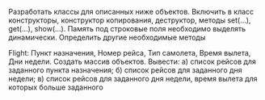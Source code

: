 Разработать классы для описанных ниже объектов. Включить в класс конструкторы, конструктор копирования, деструктор, методы set(...), get(...), show(...). 
Память под строковые поля необходимо выделять динамически. Определить другие необходимые методы

Flight: Пункт назначения, Номер рейса, Тип самолета, Время вылета, Дни недели. Создать массив объектов. Вывести:
а) список рейсов для заданного пункта назначения;
б) список рейсов для заданного дня недели;
в) список рейсов для заданного дня недели, время вылета для которых больше заданного

